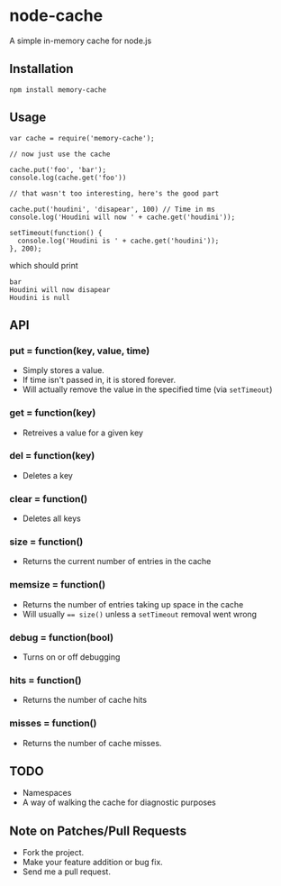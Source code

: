 # node-cache

A simple in-memory cache for node.js

## Installation

    npm install memory-cache

## Usage

    var cache = require('memory-cache');

    // now just use the cache

    cache.put('foo', 'bar');
    console.log(cache.get('foo'))

    // that wasn't too interesting, here's the good part

    cache.put('houdini', 'disapear', 100) // Time in ms
    console.log('Houdini will now ' + cache.get('houdini'));

    setTimeout(function() {
      console.log('Houdini is ' + cache.get('houdini'));
    }, 200);

which should print

    bar
    Houdini will now disapear
    Houdini is null

## API

### put = function(key, value, time)

* Simply stores a value. 
* If time isn't passed in, it is stored forever.
* Will actually remove the value in the specified time (via `setTimeout`)

### get = function(key)

* Retreives a value for a given key

### del = function(key)

* Deletes a key

### clear = function()

* Deletes all keys

### size = function()

* Returns the current number of entries in the cache

### memsize = function()

* Returns the number of entries taking up space in the cache
* Will usually `== size()` unless a `setTimeout` removal went wrong

### debug = function(bool)

* Turns on or off debugging

### hits = function()

* Returns the number of cache hits

### misses = function()

* Returns the number of cache misses.

## TODO

* Namespaces
* A way of walking the cache for diagnostic purposes

## Note on Patches/Pull Requests
 
* Fork the project.
* Make your feature addition or bug fix.
* Send me a pull request.
